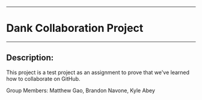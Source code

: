___

# Dank Collaboration Project
___

## Description:

This project is a test project as an assignment to prove that we've learned how to collaborate on GitHub.

Group Members: Matthew Gao, Brandon Navone, Kyle Abey